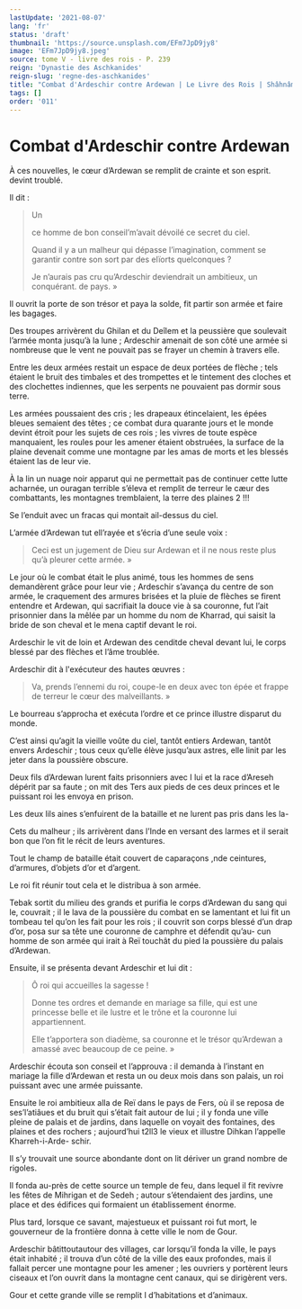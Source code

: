 ```yaml
---
lastUpdate: '2021-08-07'
lang: 'fr'
status: 'draft'
thumbnail: 'https://source.unsplash.com/EFm7JpD9jy8'
image: 'EFm7JpD9jy8.jpeg'
source: tome V - livre des rois - P. 239
reign: 'Dynastie des Aschkanides'
reign-slug: 'regne-des-aschkanides'
title: "Combat d'Ardeschir contre Ardewan | Le Livre des Rois | Shâhnâmeh"
tags: []
order: '011'
---
```


<!-- LTeX: language=fr -->

# Combat d'Ardeschir contre Ardewan

À ces nouvelles, le cœur d’Ardewan se remplit de crainte et son esprit. devint troublé.

Il dit :

> Un
>
> ce homme de bon conseil’m’avait dévoilé ce secret du ciel.
>
> Quand il y a un malheur qui dépasse l’imagination, comment se garantir contre son sort par des elïorts quelconques ?
>
> Je n’aurais pas cru qu’Ardeschir deviendrait un ambitieux, un conquérant. de pays. »

Il ouvrit la porte de son trésor et paya la solde, fit partir son armée et faire les bagages.

Des troupes arrivèrent du Ghilan et du Deîlem et la peussière que soulevait l’armée monta jusqu’à la lune ; Ardeschir amenait de son côté une armée si nombreuse que le vent ne pouvait pas se frayer un chemin à travers elle.

Entre les deux armées restait un espace de deux portées de flèche ; tels étaient le bruit des timbales et des trompettes et le tintement des cloches et des clochettes indiennes, que les serpents ne pouvaient pas dormir sous terre.

Les armées poussaient des cris ; les drapeaux étincelaient, les épées bleues semaient des têtes ; ce combat dura quarante jours et le monde devint étroit pour les sujets de ces rois ; les vivres de toute espèce manquaient, les roules pour les amener étaient obstruées, la surface de la plaine devenait comme une montagne par les amas de morts et les blessés étaient las de leur vie.

À la lin un nuage noir apparut qui ne permettait pas de continuer cette lutte acharnée, un ouragan terrible s’éleva et remplit de terreur le cæur des combattants, les montagnes tremblaient, la terre des plaines 2 !!!

Se l’enduit avec un fracas qui montait ail-dessus du ciel.

L’armée d’Ardewan tut ell’rayée et s’écria d’une seule voix :

> Ceci est un jugement de Dieu sur Ardewan et il ne nous reste plus qu’à pleurer cette armée. »

Le jour où le combat était le plus animé, tous les hommes de sens demandèrent grâce pour leur vie ; Ardeschir s’avança du centre de son armée, le craquement des armures brisées et la pluie de flèches se firent entendre et Ardewan, qui sacrifiait la douce vie à sa couronne, fut l’ait prisonnier dans la mêlée par un homme du nom de Kharrad, qui saisit la bride de son cheval et le mena captif devant le roi.

Ardeschir le vit de loin et Ardewan des cenditde cheval devant lui, le corps blessé par des flèches et l’âme troublée.

Ardeschir dit à l'exécuteur des hautes œuvres :

> Va, prends l’ennemi du roi, coupe-le en deux avec ton épée et frappe de terreur le cœur des malveillants. »

Le bourreau s’approcha et exécuta l’ordre et ce prince illustre disparut du monde.

C’est ainsi qu’agit la vieille voûte du ciel, tantôt entiers Ardewan, tantôt envers Ardeschir ; tous ceux qu’elle élève jusqu’aux astres, elle linit par les jeter dans la poussière obscure.

Deux fils d’Ardewan lurent faits prisonniers avec I lui et la race d’Areseh dépérit par sa faute ; on mit des Ters aux pieds de ces deux princes et le puissant roi les envoya en prison.

Les deux lils aines s’enfuirent de la bataille et ne lurent pas pris dans les la-

Cets du malheur ; ils arrivèrent dans l’Inde en versant des larmes et il serait bon que l’on fit le récit de leurs aventures.

Tout le champ de bataille était couvert de caparaçons ,nde ceintures, d’armures, d’objets d’or et d’argent.

Le roi fit réunir tout cela et le distribua à son armée.

Tebak sortit du milieu des grands et purifia le corps d’Ardewan du sang qui le, couvrait ; il le lava de la poussière du combat en se lamentant et lui fit un tombeau tel qu’on les fait pour les rois ; il couvrit son corps blessé d’un drap d’or, posa sur sa tête une couronne de camphre et défendit qu’au-
cun homme de son armée qui irait à Reï touchât du pied la poussière du palais d’Ardewan.

Ensuite, il se présenta devant Ardeschir et lui dit :

> Ô roi qui accueilles la sagesse !
>
> Donne tes ordres et demande en mariage sa fille, qui est une princesse belle et ile lustre et le trône et la couronne lui appartiennent.
>
> Elle t’apportera son diadème, sa couronne et le trésor qu’Ardewan a amassé avec beaucoup de ce peine. »

Ardeschir écouta son conseil et l’approuva : il demanda à l’instant en mariage la fille d’Ardewan et resta un ou deux mois dans son palais, un roi puissant avec une armée puissante.

Ensuite le roi ambitieux alla de Reï dans le pays de Fers, où il se reposa de ses’l’atiâues et du bruit qui s’était fait autour de lui ; il y fonda une ville pleine de palais et de jardins, dans laquelle on voyait des fontaines, des plaines et des rochers ; aujourd’hui t2ll3 le vieux et illustre Dihkan l’appelle Kharreh-i-Arde-
schir.

Il s’y trouvait une source abondante dont on lit dériver un grand nombre de rigoles.

Il fonda au-près de cette source un temple de feu, dans lequel il fit revivre les fêtes de Mihrigan et de Sedeh ; autour s’étendaient des jardins, une place et des édifices qui formaient un établissement énorme.

Plus tard, lorsque ce savant, majestueux et puissant roi fut mort, le gouverneur de la frontière donna à cette ville le nom de Gour.

Ardeschir bâtittoutautour des villages, car lorsqu’il fonda la ville, le pays était inhabité ; il trouva d’un côté de la ville des eaux profondes, mais il fallait percer une montagne pour les amener ; les ouvriers y portèrent leurs ciseaux et l’on ouvrit dans la montagne cent canaux, qui se dirigèrent vers.

Gour et cette grande ville se remplit I d’habitations et d’animaux.
